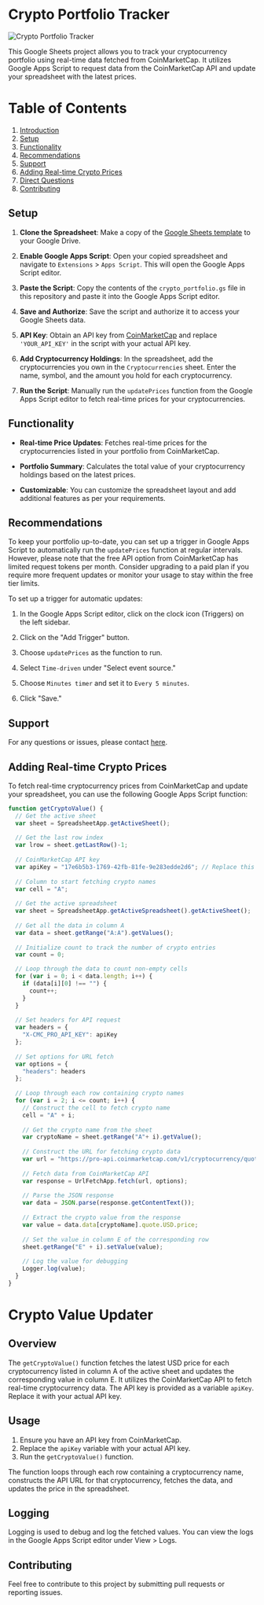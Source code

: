 # Crypto Portfolio Tracker

![Crypto Portfolio Tracker](https://i.ibb.co/LhnMQ5R/Crypto-Portfolio-tracker-google-sheets.png)

This Google Sheets project allows you to track your cryptocurrency portfolio using real-time data fetched from CoinMarketCap. It utilizes Google Apps Script to request data from the CoinMarketCap API and update your spreadsheet with the latest prices.

# Table of Contents

1. [Introduction](#introduction)
2. [Setup](#setup)
3. [Functionality](#functionality)
4. [Recommendations](#recommendations)
5. [Support](#Support)
6. [Adding Real-time Crypto Prices](#adding-real-time-crypto-prices)
7. [Direct Questions](#direct-questions)
8. [Contributing](#contributing)

## Setup

1. **Clone the Spreadsheet**: Make a copy of the [Google Sheets template](https://docs.google.com/spreadsheets/d/1jJYahSsV-q7SyyeQlDUovDmQT0NAwOzn__CePDycqfs/edit?usp=sharing) to your Google Drive.

2. **Enable Google Apps Script**: Open your copied spreadsheet and navigate to `Extensions` > `Apps Script`. This will open the Google Apps Script editor.

3. **Paste the Script**: Copy the contents of the `crypto_portfolio.gs` file in this repository and paste it into the Google Apps Script editor.

4. **Save and Authorize**: Save the script and authorize it to access your Google Sheets data.

5. **API Key**: Obtain an API key from [CoinMarketCap](https://coinmarketcap.com/api/) and replace `'YOUR_API_KEY'` in the script with your actual API key.

6. **Add Cryptocurrency Holdings**: In the spreadsheet, add the cryptocurrencies you own in the `Cryptocurrencies` sheet. Enter the name, symbol, and the amount you hold for each cryptocurrency.

7. **Run the Script**: Manually run the `updatePrices` function from the Google Apps Script editor to fetch real-time prices for your cryptocurrencies.

## Functionality

- **Real-time Price Updates**: Fetches real-time prices for the cryptocurrencies listed in your portfolio from CoinMarketCap.
  
- **Portfolio Summary**: Calculates the total value of your cryptocurrency holdings based on the latest prices.

- **Customizable**: You can customize the spreadsheet layout and add additional features as per your requirements.

## Recommendations

To keep your portfolio up-to-date, you can set up a trigger in Google Apps Script to automatically run the `updatePrices` function at regular intervals. However, please note that the free API option from CoinMarketCap has limited request tokens per month. Consider upgrading to a paid plan if you require more frequent updates or monitor your usage to stay within the free tier limits.

To set up a trigger for automatic updates:

1. In the Google Apps Script editor, click on the clock icon (Triggers) on the left sidebar.

2. Click on the "Add Trigger" button.

3. Choose `updatePrices` as the function to run.

4. Select `Time-driven` under "Select event source."

5. Choose `Minutes timer` and set it to `Every 5 minutes`.

6. Click "Save."

## Support
For any questions or issues, please contact [here](https://github.com/0xrphl/Crypto-portfolio-tracker-Google-Sheets-Coinmarketcap-API-/issues/new).

## Adding Real-time Crypto Prices

To fetch real-time cryptocurrency prices from CoinMarketCap and update your spreadsheet, you can use the following Google Apps Script function:

```javascript
function getCryptoValue() {
  // Get the active sheet
  var sheet = SpreadsheetApp.getActiveSheet();
  
  // Get the last row index
  var lrow = sheet.getLastRow()-1;
  
  // CoinMarketCap API key
  var apiKey = "17e6b5b3-1769-42fb-81fe-9e283edde2d6"; // Replace this with your actual API key
  
  // Column to start fetching crypto names
  var cell = "A";
  
  // Get the active spreadsheet
  var sheet = SpreadsheetApp.getActiveSpreadsheet().getActiveSheet();
  
  // Get all the data in column A
  var data = sheet.getRange("A:A").getValues();
  
  // Initialize count to track the number of crypto entries
  var count = 0;

  // Loop through the data to count non-empty cells
  for (var i = 0; i < data.length; i++) {
    if (data[i][0] !== "") {
      count++;
    }
  }
  
  // Set headers for API request
  var headers = {
    "X-CMC_PRO_API_KEY": apiKey
  };
  
  // Set options for URL fetch
  var options = {
    "headers": headers
  };
  
  // Loop through each row containing crypto names
  for (var i = 2; i <= count; i++) {
    // Construct the cell to fetch crypto name
    cell = "A" + i;
    
    // Get the crypto name from the sheet
    var cryptoName = sheet.getRange("A"+ i).getValue();
    
    // Construct the URL for fetching crypto data
    var url = "https://pro-api.coinmarketcap.com/v1/cryptocurrency/quotes/latest?symbol=" + cryptoName + "&convert=USD";
    
    // Fetch data from CoinMarketCap API
    var response = UrlFetchApp.fetch(url, options);
    
    // Parse the JSON response
    var data = JSON.parse(response.getContentText());
    
    // Extract the crypto value from the response
    var value = data.data[cryptoName].quote.USD.price;
    
    // Set the value in column E of the corresponding row
    sheet.getRange("E" + i).setValue(value);
    
    // Log the value for debugging
    Logger.log(value);
  }
}
```

# Crypto Value Updater

## Overview

The `getCryptoValue()` function fetches the latest USD price for each cryptocurrency listed in column A of the active sheet and updates the corresponding value in column E. It utilizes the CoinMarketCap API to fetch real-time cryptocurrency data. The API key is provided as a variable `apiKey`. Replace it with your actual API key.

## Usage

1. Ensure you have an API key from CoinMarketCap.
2. Replace the `apiKey` variable with your actual API key.
3. Run the `getCryptoValue()` function.

The function loops through each row containing a cryptocurrency name, constructs the API URL for that cryptocurrency, fetches the data, and updates the price in the spreadsheet.

## Logging

Logging is used to debug and log the fetched values. You can view the logs in the Google Apps Script editor under View > Logs.

## Contributing

Feel free to contribute to this project by submitting pull requests or reporting issues.
